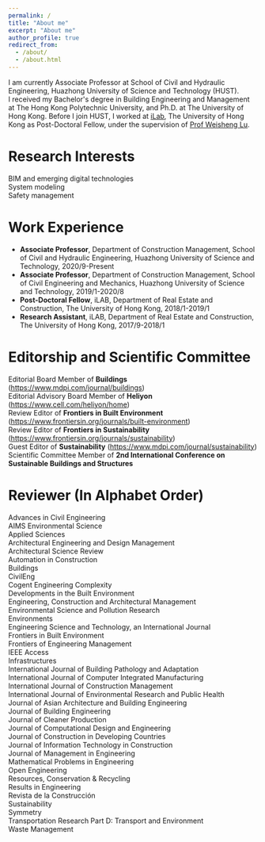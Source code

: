 ```yaml
---
permalink: /
title: "About me"
excerpt: "About me"
author_profile: true
redirect_from: 
  - /about/
  - /about.html
---
```

I am currently Associate Professor at School of Civil and Hydraulic Engineering, Huazhong University of Science and Technology (HUST).<br>
I received my Bachelor's degree in Building Engineering and Management at The Hong Kong Polytechnic University, and Ph.D. at The University of Hong Kong. Before I join HUST, I worked at [iLab](https://fac.arch.hku.hk/iLab/people/), The University of Hong Kong as Post-Doctoral Fellow, under the supervision of [Prof Weisheng Lu](https://www.arch.hku.hk/staff/faculty-office-staff/lu-wilson-w-s/).

# Research Interests
BIM and emerging digital technologies  
System modeling  
Safety management  

# Work Experience
* **Associate Professor**, Department of Construction Management, School of Civil and Hydraulic Engineering, Huazhong University of Science and Technology, 2020/9-Present
* **Associate Professor**, Department of Construction Management, School of Civil Engineering and Mechanics, Huazhong University of Science and Technology, 2019/1-2020/8
* **Post-Doctoral Fellow**, iLAB, Department of Real Estate and Construction, The University of Hong Kong, 2018/1-2019/1
* **Research Assistant**, iLAB, Department of Real Estate and Construction, The University of Hong Kong, 2017/9-2018/1

# Editorship and Scientific Committee
Editorial Board Member of **Buildings** (https://www.mdpi.com/journal/buildings)  
Editorial Advisory Board Member of **Heliyon** (https://www.cell.com/heliyon/home)  
Review Editor of **Frontiers in Built Environment** (https://www.frontiersin.org/journals/built-environment)  
Review Editor of **Frontiers in Sustainability** (https://www.frontiersin.org/journals/sustainability)  
Guest Editor of **Sustainability** (https://www.mdpi.com/journal/sustainability)  
Scientific Committee Member of **2nd International Conference on Sustainable Buildings and Structures**  

# Reviewer (In Alphabet Order)
Advances in Civil Engineering  
AIMS Environmental Science  
Applied Sciences  
Architectural Engineering and Design Management  
Architectural Science Review  
Automation in Construction  
Buildings  
CivilEng  
Cogent Engineering 
Complexity  
Developments in the Built Environment  
Engineering, Construction and Architectural Management  
Environmental Science and Pollution Research  
Environments  
Engineering Science and Technology, an International Journal  
Frontiers in Built Environment  
Frontiers of Engineering Management  
IEEE Access  
Infrastructures  
International Journal of Building Pathology and Adaptation  
International Journal of Computer Integrated Manufacturing  
International Journal of Construction Management  
International Journal of Environmental Research and Public Health  
Journal of Asian Architecture and Building Engineering  
Journal of Building Engineering  
Journal of Cleaner Production  
Journal of Computational Design and Engineering  
Journal of Construction in Developing Countries  
Journal of Information Technology in Construction  
Journal of Management in Engineering  
Mathematical Problems in Engineering  
Open Engineering  
Resources, Conservation & Recycling  
Results in Engineering  
Revista de la Construcción  
Sustainability  
Symmetry  
Transportation Research Part D: Transport and Environment  
Waste Management  

<!---Activity and Service--->
<!---Experience--->

